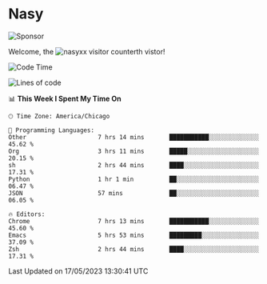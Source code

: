 # Nasy

<!--
<p align="center">
<img height="200" src="https://github-readme-stats.vercel.app/api?username=nasyxx&count_private=true&show_icons=true&theme=dracula&include_all_commits=true"/>
<img height="200" src="https://github-readme-stats.vercel.app/api/top-langs/?username=nasyxx&theme=dracula&hide=html,jupyter+notebook&count_private=true&show_icons=true"/>
</p>

  
----------------
-->

![Sponsor](https://img.shields.io/static/v1.svg?label=Sponsor&message=%E2%9D%A4&logo=GitHub&style=flat&color=pink)
 
Welcome, the ![nasyxx visitor counter](https://count.getloli.com/get/@nasyxx?theme=rule34)th vistor!
 
<!--START_SECTION:waka-->
![Code Time](http://img.shields.io/badge/Code%20Time-3%2C519%20hrs%2035%20mins-blue)

![Lines of code](https://img.shields.io/badge/From%20Hello%20World%20I%27ve%20Written-6.2%20million%20lines%20of%20code-blue)

📊 **This Week I Spent My Time On** 

```text
🕑︎ Time Zone: America/Chicago

💬 Programming Languages: 
Other                    7 hrs 14 mins       ███████████░░░░░░░░░░░░░░   45.62 % 
Org                      3 hrs 11 mins       █████░░░░░░░░░░░░░░░░░░░░   20.15 % 
sh                       2 hrs 44 mins       ████░░░░░░░░░░░░░░░░░░░░░   17.31 % 
Python                   1 hr 1 min          ██░░░░░░░░░░░░░░░░░░░░░░░   06.47 % 
JSON                     57 mins             ██░░░░░░░░░░░░░░░░░░░░░░░   06.05 % 

🔥 Editors: 
Chrome                   7 hrs 13 mins       ███████████░░░░░░░░░░░░░░   45.60 % 
Emacs                    5 hrs 53 mins       █████████░░░░░░░░░░░░░░░░   37.09 % 
Zsh                      2 hrs 44 mins       ████░░░░░░░░░░░░░░░░░░░░░   17.31 % 
```


 Last Updated on 17/05/2023 13:30:41 UTC
<!--END_SECTION:waka-->

<!-- ![visitors](https://visitor-badge.laobi.icu/badge?page_id=nasyxx.nasyxx) -->
